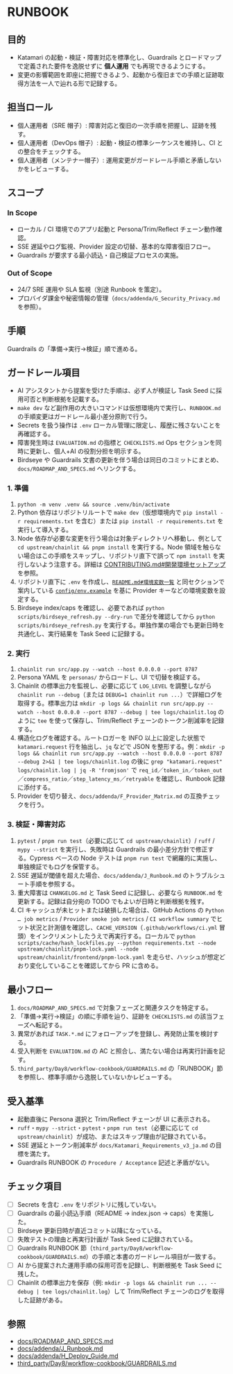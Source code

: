# RUNBOOK

## 目的
- Katamari の起動・検証・障害対応を標準化し、Guardrails とロードマップで定義された要件を逸脱せずに **個人運用** でも再現できるようにする。
- 変更の影響範囲を即座に把握できるよう、起動から復旧までの手順と証跡取得方法を一人で辿れる形で記録する。

## 担当ロール
- 個人運用者（SRE 帽子）: 障害対応と復旧の一次手順を把握し、証跡を残す。
- 個人運用者（DevOps 帽子）: 起動・検証の標準シーケンスを維持し、CI との整合をチェックする。
- 個人運用者（メンテナー帽子）: 運用変更がガードレール手順と矛盾しないかをレビューする。

## スコープ
### In Scope
- ローカル / CI 環境でのアプリ起動と Persona/Trim/Reflect チェーン動作確認。
- SSE 遅延やログ監視、Provider 設定の切替、基本的な障害復旧フロー。
- Guardrails が要求する最小読込・自己検証プロセスの実施。

### Out of Scope
- 24/7 SRE 運用や SLA 監視（別途 Runbook を策定）。
- プロバイダ課金や秘密情報の管理（`docs/addenda/G_Security_Privacy.md` を参照）。

## 手順
Guardrails の「準備→実行→検証」順で進める。

## ガードレール項目
- AI アシスタントから提案を受けた手順は、必ず人が検証し Task Seed に採用可否と判断根拠を記載する。
- `make dev` など副作用の大きいコマンドは仮想環境内で実行し、`RUNBOOK.md` の手順変更はガードレール最小差分原則で行う。
- Secrets を扱う操作は `.env` ローカル管理に限定し、履歴に残さないことを再確認する。
- 障害発生時は `EVALUATION.md` の指標と `CHECKLISTS.md` Ops セクションを同時に更新し、個人+AI の役割分担を明示する。
- Birdseye や Guardrails 文書の更新を伴う場合は同日のコミットにまとめ、`docs/ROADMAP_AND_SPECS.md` へリンクする。

### 1. 準備
1. `python -m venv .venv && source .venv/bin/activate`
2. Python 依存はリポジトリルートで `make dev`（仮想環境内で `pip install -r requirements.txt` を含む）または `pip install -r requirements.txt` を実行して導入する。
3. Node 依存が必要な変更を行う場合は対象ディレクトリへ移動し、例として `cd upstream/chainlit && pnpm install` を実行する。Node 領域を触らない場合はこの手順をスキップし、リポジトリ直下で誤って `npm install` を実行しないよう注意する。詳細は [CONTRIBUTING.md#開発環境セットアップ](CONTRIBUTING.md#開発環境セットアップ) を参照。
4. リポジトリ直下に `.env` を作成し、[`README.md#環境変数一覧`](README.md#%E7%92%B0%E5%A2%83%E5%A4%89%E6%95%B0%E4%B8%80%E8%A6%A7) と同セクションで案内している [`config/env.example`](config/env.example) を基に Provider キーなどの環境変数を設定する。
5. Birdseye index/caps を確認し、必要であれば `python scripts/birdseye_refresh.py --dry-run` で差分を確認してから `python scripts/birdseye_refresh.py` を実行する。単独作業の場合でも更新日時を共通化し、実行結果を Task Seed に記録する。

### 2. 実行
1. `chainlit run src/app.py --watch --host 0.0.0.0 --port 8787`
2. Persona YAML を `personas/` からロードし、UI で切替を検証する。
3. Chainlit の標準出力を監視し、必要に応じて `LOG_LEVEL` を調整しながら `chainlit run --debug`（または `DEBUG=1 chainlit run ...`）で詳細ログを取得する。標準出力は `mkdir -p logs && chainlit run src/app.py --watch --host 0.0.0.0 --port 8787 --debug | tee logs/chainlit.log` のように `tee` を使って保存し、Trim/Reflect チェーンのトークン削減率を記録する。
4. 構造化ログを確認する。ルートロガーを INFO 以上に設定した状態で `katamari.request` 行を抽出し、`jq` などで JSON を整形する。例：`mkdir -p logs && chainlit run src/app.py --watch --host 0.0.0.0 --port 8787 --debug 2>&1 | tee logs/chainlit.log` の後に `grep "katamari.request" logs/chainlit.log | jq -R 'fromjson'` で `req_id`／`token_in`／`token_out`／`compress_ratio`／`step_latency_ms`／`retryable` を確認し、Runbook 記録に添付する。
5. Provider を切り替え、`docs/addenda/F_Provider_Matrix.md` の互換チェックを行う。

### 3. 検証・障害対応
1. `pytest` / `pnpm run test`（必要に応じて `cd upstream/chainlit`）/ `ruff` / `mypy --strict` を実行し、失敗時は Guardrails の最小差分方針で修正する。Cypress ベースの Node テストは `pnpm run test` で網羅的に実施し、単独検証でもログを保管する。
2. SSE 遅延が閾値を超えた場合、`docs/addenda/J_Runbook.md` のトラブルシュート手順を参照する。
3. 重大障害は `CHANGELOG.md` と Task Seed に記録し、必要なら `RUNBOOK.md` を更新する。記録は自分宛の TODO でもよいが日時と判断根拠を残す。
4. CI キャッシュが未ヒットまたは破損した場合は、GitHub Actions の `Python … job metrics` / `Provider smoke job metrics` / `CI workflow summary` でヒット状況と計測値を確認し、`CACHE_VERSION`（`.github/workflows/ci.yml` 冒頭）をインクリメントしたうえで再実行する。ローカルで `python scripts/cache/hash_lockfiles.py --python requirements.txt --node upstream/chainlit/pnpm-lock.yaml --node upstream/chainlit/frontend/pnpm-lock.yaml` を走らせ、ハッシュが想定どおり変化していることを確認してから PR に含める。

## 最小フロー
1. `docs/ROADMAP_AND_SPECS.md` で対象フェーズと関連タスクを特定する。
2. 「準備→実行→検証」の順に手順を辿り、証跡を `CHECKLISTS.md` の該当フェーズへ転記する。
3. 異常があれば `TASK.*.md` にフォローアップを登録し、再発防止策を検討する。
4. 受入判断を `EVALUATION.md` の AC と照合し、満たない場合は再実行計画を記す。
5. `third_party/Day8/workflow-cookbook/GUARDRAILS.md` の「RUNBOOK」節を参照し、標準手順から逸脱していないかレビューする。

## 受入基準
- 起動直後に Persona 選択と Trim/Reflect チェーンが UI に表示される。
- `ruff`・`mypy --strict`・`pytest`・`pnpm run test`（必要に応じて `cd upstream/chainlit`）が成功、またはスキップ理由が記録されている。
- SSE 遅延とトークン削減率が `docs/Katamari_Requirements_v3_ja.md` の目標を満たす。
- Guardrails RUNBOOK の `Procedure / Acceptance` 記述と矛盾がない。

## チェック項目
- [ ] Secrets を含む `.env` をリポジトリに残していない。
- [ ] Guardrails の最小読込手順（README → index.json → caps）を実施した。
- [ ] Birdseye 更新日時が直近コミット以降になっている。
- [ ] 失敗テストの理由と再実行計画が Task Seed に記録されている。
- [ ] Guardrails RUNBOOK 節（`third_party/Day8/workflow-cookbook/GUARDRAILS.md`）の手順と本書のガードレール項目が一致する。
- [ ] AI から提案された運用手順の採用可否を記録し、判断根拠を Task Seed に残した。
- [ ] Chainlit の標準出力を保存（例: `mkdir -p logs && chainlit run ... --debug | tee logs/chainlit.log`）して Trim/Reflect チェーンのログを取得した証跡がある。

## 参照
- [docs/ROADMAP_AND_SPECS.md](docs/ROADMAP_AND_SPECS.md)
- [docs/addenda/J_Runbook.md](docs/addenda/J_Runbook.md)
- [docs/addenda/H_Deploy_Guide.md](docs/addenda/H_Deploy_Guide.md)
- [third_party/Day8/workflow-cookbook/GUARDRAILS.md](third_party/Day8/workflow-cookbook/GUARDRAILS.md)
